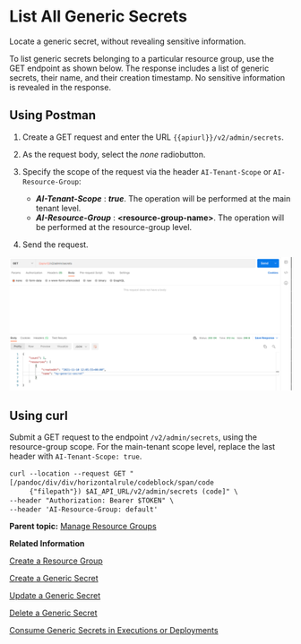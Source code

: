 <!-- loio05a3713aa6a94356b08e09e86260b16d -->

# List All Generic Secrets

Locate a generic secret, without revealing sensitive information.

To list generic secrets belonging to a particular resource group, use the GET endpoint as shown below. The response includes a list of generic secrets, their name, and their creation timestamp. No sensitive information is revealed in the response.



<a name="loio05a3713aa6a94356b08e09e86260b16d__section_vtj_nwk_4rb"/>

## Using Postman

1.  Create a GET request and enter the URL `{{apiurl}}/v2/admin/secrets`.
2.  As the request body, select the *none* radiobutton.
3.  Specify the scope of the request via the header `AI-Tenant-Scope` or `AI-Resource-Group`:
    -   ***AI-Tenant-Scope*** : ***true***. The operation will be performed at the main tenant level.
    -   ***AI-Resource-Group*** : ****<resource-group-name\>****. The operation will be performed at the resource-group level.

4.  Send the request.

![](images/List_Generic_Secrets_in_Postman_7de47dd.png)



<a name="loio05a3713aa6a94356b08e09e86260b16d__section_mkn_wwk_4rb"/>

## Using curl

Submit a GET request to the endpoint `/v2/admin/secrets`, using the resource-group scope. For the main-tenant scope level, replace the last header with `AI-Tenant-Scope: true`.

```
curl --location --request GET "[/pandoc/div/div/horizontalrule/codeblock/span/code
     {"filepath"}) $AI_API_URL/v2/admin/secrets (code]" \
--header "Authorization: Bearer $TOKEN" \
--header 'AI-Resource-Group: default'

```

**Parent topic:** [Manage Resource Groups](manage-resource-groups-8aae6cb.md "A resource group represents a unique workspace environment, where users can create or add entities such as configurations, executions, deployments, and artifacts.")

**Related Information**  


[Create a Resource Group](create-a-resource-group-01753f4.md "You can create resource groups to isolate ML workloads.")

[Create a Generic Secret](create-a-generic-secret-1831845.md "A generic secret gives SAP AI Core authorization to utilize your resource group without exposing your credentials.")

[Update a Generic Secret](update-a-generic-secret-b5d5970.md "Generic secrets can be amended.")

[Delete a Generic Secret](delete-a-generic-secret-d5d5187.md "Manage the lifespan of your generic secrets.")

[Consume Generic Secrets in Executions or Deployments](consume-generic-secrets-in-executions-or-deployments-185a324.md "Utilize generic secrets in executions or deployments.")

